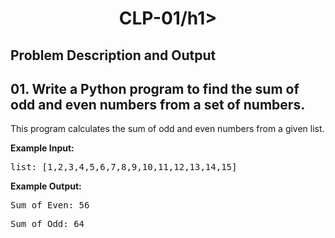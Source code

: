 <h1 style="text-align:center">CLP-01/h1>

<h2>Problem Description and Output</h2>

<h2 id="odd-even">01. Write a Python program to find the sum of odd and even numbers from a
set of numbers.</h2>
<p>This program calculates the sum of odd and even numbers from a given list.</p>
<p><strong>Example Input:</strong></p>
<pre>list: [1,2,3,4,5,6,7,8,9,10,11,12,13,14,15]</pre>
<p><strong>Example Output:</strong></p>
<pre>Sum of Even: 56</pre>
<pre>Sum of Odd: 64</pre>



